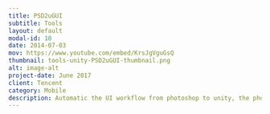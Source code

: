 ```yaml
---
title: PSD2uGUI
subtitle: Tools
layout: default
modal-id: 10
date: 2014-07-03
mov: https://www.youtube.com/embed/KrsJgVguGsQ
thumbnail: tools-unity-PSD2uGUI-thumbnail.png
alt: image-alt
project-date: June 2017
client: Tencent
category: Mobile
description: Automatic the UI workflow from photoshop to unity, the photoshop script export ui widgets slices and XML config file to specific project folder and unity script assemble them into an interface entity.
---
```

